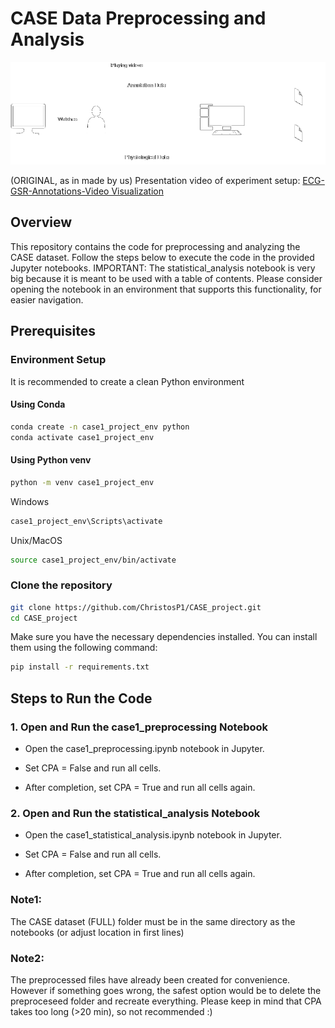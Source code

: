 # CASE Data Preprocessing and Analysis
<p align="center">
  <img src="readme_images/data_acquisition.png" alt="Experiment setup">
</p>

(ORIGINAL, as in made by us) Presentation video of experiment setup:
[ECG-GSR-Annotations-Video Visualization](https://youtu.be/-avJuYvJ5Aw)

## Overview
This repository contains the code for preprocessing and analyzing the CASE dataset. Follow the steps below to execute the code in the provided Jupyter notebooks.
IMPORTANT: The statistical_analysis notebook is very big because it is meant to be used with a table of contents. Please consider opening the notebook in an environment that supports this functionality, for easier navigation.


## Prerequisites

### Environment Setup
It is recommended to create a clean Python environment
#### Using Conda
```bash
conda create -n case1_project_env python
conda activate case1_project_env
```

#### Using Python venv
```bash
python -m venv case1_project_env
```
Windows
```bash
case1_project_env\Scripts\activate
```
Unix/MacOS
```bash
source case1_project_env/bin/activate
```

### Clone the repository
```bash
git clone https://github.com/ChristosP1/CASE_project.git
cd CASE_project
```
Make sure you have the necessary dependencies installed. You can install them using the following command:
```bash
pip install -r requirements.txt
```


## Steps to Run the Code
### 1. Open and Run the case1_preprocessing Notebook

- Open the case1_preprocessing.ipynb notebook in Jupyter.

- Set CPA = False and run all cells.

- After completion, set CPA = True and run all cells again.

### 2. Open and Run the statistical_analysis Notebook
- Open the case1_statistical_analysis.ipynb notebook in Jupyter.

- Set CPA = False and run all cells.

- After completion, set CPA = True and run all cells again.

### Note1: 
The CASE dataset (FULL) folder must be in the same directory as the notebooks (or adjust location in first lines)
### Note2: 
The preprocessed files have already been created for convenience. However if something goes wrong, the safest option would be to delete the preproceseed folder and recreate everything. Please keep in mind that CPA takes too long (>20 min), so not recommended :)
